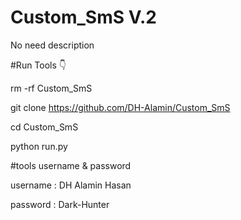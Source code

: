 # Custom_SmS V.2
No need description

#Run Tools 👇

rm -rf Custom_SmS

git clone https://github.com/DH-Alamin/Custom_SmS

cd Custom_SmS

python run.py


#tools username & password 

username : DH Alamin Hasan

password : Dark-Hunter

